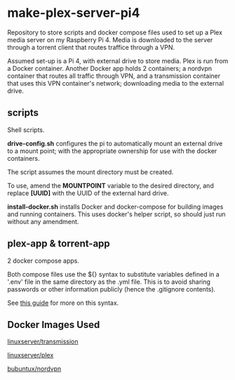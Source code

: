 # make-plex-server-pi4
Repository to store scripts and docker compose files used to set up a Plex media server on my Raspberry Pi 4. Media is downloaded to the server through a torrent client that routes traffice through a VPN.

Assumed set-up is a Pi 4, with external drive to store media. Plex is run from a Docker container. Another Docker app holds 2 containers; a nordvpn container that routes all traffic through VPN, and a transmission container that uses this VPN container's network; downloading media to the external drive.

## scripts

Shell scripts.

**drive-config.sh** configures the pi to automatically mount an external drive to a mount point; with the appropriate ownership for use with the docker containers.

The script assumes the mount directory must be created.

To use, amend the **MOUNTPOINT** variable to the desired directory, and replace **[UUID]** with the UUID of the external hard drive.

**install-docker.sh** installs Docker and docker-compose for building images and running containers. This uses docker's helper script, so should just run without any amendment.

## plex-app & torrent-app
2 docker compose apps.

Both compose files use the ${} syntax to substitute variables defined in a '.env' file in the same directory as the .yml file. This is to avoid sharing passwords or other information publicly (hence the .gitignore contents).

See [this guide](https://vsupalov.com/docker-arg-env-variable-guide/#the-dot-env-file-env) for more on this syntax.

## Docker Images Used
[linuxserver/transmission](https://hub.docker.com/r/linuxserver/transmission)

[linuxserver/plex](https://hub.docker.com/r/linuxserver/plex)

[bubuntux/nordvpn](https://hub.docker.com/r/bubuntux/nordvpn)
